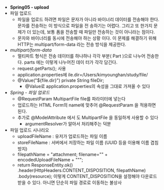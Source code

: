- **Spring05 - upload**
- 파일 업로드
    - 파일을 업로드 하려면 파일은 문자가 아니라 바이너리 데이터를 전송해야 한다. 문자를 전송하는 이 방식으로 파일을 전 송하기는 어렵다. 그리고 또 한가지 문제가 더 있는데, 보통 폼을 전송할 때 파일만 전송하는 것이 아니라는 점이다.
    - 문자와 바이너리를 동시에 전송해야 하는 상황 이다. 이 문제를 해결하기 위해 HTTP는 multipart/form-data 라는 전송 방식을 제공한다.
- *multipart/form-data*
    - 멀티파트 형식은 전송 데이터를 하나하나 각각 부분( Part )으로 나누어 전송한다. parts 에는 이렇게 나누어진 데이 터가 각각 담긴다.
    - request.getParts(); 사용
    - application.properties에 ile.dir=/Users/kimyounghan/study/file/
    - @Value("${file.dir}")  private String fileDir;
        - @Value로 application.properties의 속성을 그대로 가져올 수 있다
- *Spring - 파일 업로드*
    - @RequestParam MultipartFile file를 파라미터에 넣는다
    - 업로드하는 HTML Form의 name에 맞추어 @RequestParam 을 적용하면 된다.
    - 추가로 @ModelAttribute 에서 도 MultipartFile 을 동일하게 사용할 수 있다
        - argumentResolver가 알아서 처리해주는 덕분
- 파일 업로드 시나리오
    - uploadFileName : 유저가 업로드하는 파일 이름
    - storeFileName : 서버에서 저장하는 파일 이름 (UUID 등을 이용해 이름 겹침 방지)
    - filepathName = "attachment; filename=\"" + encodedUploadFileName + "\"";
    - return ResponseEntity.ok() .header(HttpHeaders.CONTENT_DISPOSITION, filepathName) .body(resource); 이렇게 CONTENT_DISPOSITION을 설정해야 다운로드 받을 수 있다. 아니면 단순히 파일 경로로 이동하는 불상사